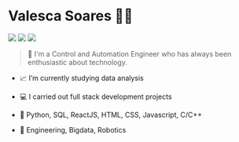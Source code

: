 # Valesca Soares :woman_technologist:

<!-- [![Linkedin](https://img.shields.io/badge/-LinkedIn-black?style=flat&logo=Linkedin&logoColor=white&link=https://www.linkedin.com/in/valesca-soares)](https://www.linkedin.com/in/valesca-soares/) 
[![Site](https://img.shields.io/badge/-Website-black?style=flat&logo=github&logoColor=white&link=https://valsoares.github.io/meusite)](https://valsoares.github.io/meusite)
[![Gmail Badge](https://img.shields.io/badge/-Email-black?style=flat&logo=Gmail&logoColor=white&link=mailto:valescasoares@gmail.com)](mailto:valescasoares@gmail.com)
-->

<a href="https://www.linkedin.com/in/valesca-soares/" target="_blank"><img src="https://img.shields.io/badge/-LinkedIn-black?style=flat&logo=Linkedin&logoColor=white"/></a>
<a href="https://valsoares.github.io/meusite" target="_blank"><img src="https://img.shields.io/badge/-Website-black?style=flat&logo=github&logoColor=white"/></a>
<a href="mailto:valescasoares@gmail.com" target="_blank"><img src="https://img.shields.io/badge/-Email-black?style=flat&logo=Gmail&logoColor=white"/></a>

> :electric_plug: I'm a Control and Automation Engineer who has always been enthusiastic about technology.

- :chart_with_upwards_trend: I’m currently studying data analysis
  
- :computer: I carried out full stack development projects

- :mechanical_arm: Python, SQL, ReactJS, HTML, CSS, Javascript, C/C++

- :black_heart: Engineering, Bigdata, Robotics

<!--
**valsoares/valsoares** is a ✨ _special_ ✨ repository because its `README.md` (this file) appears on your GitHub profile.

Here are some ideas to get you started:

- 🔭 I’m currently working on ...
- 🌱 I’m currently learning ...
- 👯 I’m looking to collaborate on ...
- 🤔 I’m looking for help with ...
- 💬 Ask me about ...
- 📫 How to reach me: ...
- 😄 Pronouns: ...
- ⚡ Fun fact: ...
-->
